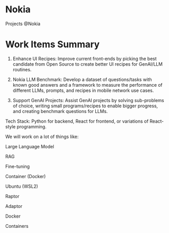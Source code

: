 # Nokia
Projects @Nokia

# Work Items Summary

1. Enhance UI Recipes: Improve current front-ends by picking the best candidate from Open Source to create better UI recipes for GenAI/LLM routines.
	
2. Nokia LLM Benchmark: Develop a dataset of questions/tasks with known good answers and a framework to measure the performance of different LLMs, prompts, and recipes in mobile network use cases.

3. Support GenAI Projects: Assist GenAI projects by solving sub-problems of choice, writing small programs/recipes to enable bigger progress, and creating benchmark questions for LLMs.


Tech Stack: Python for backend, React for frontend, or variations of React-style programming.

We will work on a lot of things like: 

Large Language Model

RAG


Fine-tuning

Container (Docker)

Ubuntu (WSL2)

Raptor 

Adaptor 


Docker 

Containers

